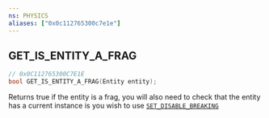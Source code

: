 ```yaml
---
ns: PHYSICS
aliases: ["0x0c112765300c7e1e"]
---
```

## GET_IS_ENTITY_A_FRAG

```c
// 0x0C112765300C7E1E
bool GET_IS_ENTITY_A_FRAG(Entity entity);
```

Returns true if the entity is a frag, you will also need to check that the entity has a current instance is you wish to use [`SET_DISABLE_BREAKING`](#_0x5CEC1A84620E7D5B)

